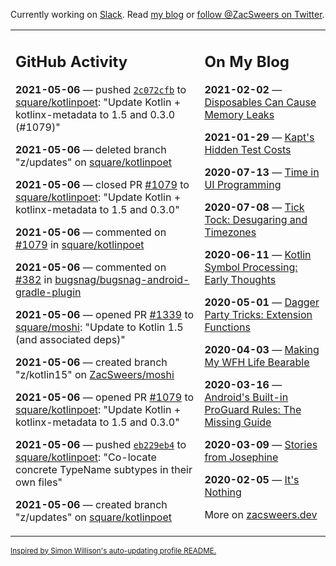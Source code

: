 Currently working on [Slack](https://slack.com/). Read [my blog](https://zacsweers.dev/) or [follow @ZacSweers on Twitter](https://twitter.com/ZacSweers).

<table><tr><td valign="top" width="60%">

## GitHub Activity
<!-- githubActivity starts -->
**2021-05-06** — pushed [`2c072cfb`](https://github.com/square/kotlinpoet/commit/2c072cfb2d06894a75ef5191315c3c19b561c011) to [square/kotlinpoet](https://api.github.com/repos/square/kotlinpoet): "Update Kotlin + kotlinx-metadata to 1.5 and 0.3.0 (#1079)"

**2021-05-06** — deleted branch "z/updates" on [square/kotlinpoet](https://api.github.com/repos/square/kotlinpoet)

**2021-05-06** — closed PR [#1079](https://api.github.com/repos/square/kotlinpoet/pulls/1079) to [square/kotlinpoet](https://api.github.com/repos/square/kotlinpoet): "Update Kotlin + kotlinx-metadata to 1.5 and 0.3.0"

**2021-05-06** — commented on [#1079](https://github.com/square/kotlinpoet/pull/1079#issuecomment-833596124) in [square/kotlinpoet](https://api.github.com/repos/square/kotlinpoet)

**2021-05-06** — commented on [#382](https://github.com/bugsnag/bugsnag-android-gradle-plugin/issues/382#issuecomment-833584145) in [bugsnag/bugsnag-android-gradle-plugin](https://api.github.com/repos/bugsnag/bugsnag-android-gradle-plugin)

**2021-05-06** — opened PR [#1339](https://api.github.com/repos/square/moshi/pulls/1339) to [square/moshi](https://api.github.com/repos/square/moshi): "Update to Kotlin 1.5 (and associated deps)"

**2021-05-06** — created branch "z/kotlin15" on [ZacSweers/moshi](https://api.github.com/repos/ZacSweers/moshi)

**2021-05-06** — opened PR [#1079](https://api.github.com/repos/square/kotlinpoet/pulls/1079) to [square/kotlinpoet](https://api.github.com/repos/square/kotlinpoet): "Update Kotlin + kotlinx-metadata to 1.5 and 0.3.0"

**2021-05-06** — pushed [`eb229eb4`](https://github.com/square/kotlinpoet/commit/eb229eb489770e026dc83efed481d4b04a09a8c6) to [square/kotlinpoet](https://api.github.com/repos/square/kotlinpoet): "Co-locate concrete TypeName subtypes in their own files"

**2021-05-06** — created branch "z/updates" on [square/kotlinpoet](https://api.github.com/repos/square/kotlinpoet)
<!-- githubActivity ends -->
</td><td valign="top" width="40%">

## On My Blog
<!-- blog starts -->
**2021-02-02** — [Disposables Can Cause Memory Leaks](https://www.zacsweers.dev/disposables-can-cause-memory-leaks/)

**2021-01-29** — [Kapt's Hidden Test Costs](https://www.zacsweers.dev/kapts-hidden-test-costs/)

**2020-07-13** — [Time in UI Programming](https://www.zacsweers.dev/time-in-ui/)

**2020-07-08** — [Tick Tock: Desugaring and Timezones](https://www.zacsweers.dev/ticktock-desugaring-timezones/)

**2020-06-11** — [Kotlin Symbol Processing: Early Thoughts](https://www.zacsweers.dev/kotlin-symbol-processor-early-thoughts/)

**2020-05-01** — [Dagger Party Tricks: Extension Functions](https://www.zacsweers.dev/dagger-party-tricks-extension-functions/)

**2020-04-03** — [Making My WFH Life Bearable](https://www.zacsweers.dev/making-wfh-life-bearable/)

**2020-03-16** — [Android's Built-in ProGuard Rules: The Missing Guide](https://www.zacsweers.dev/android-proguard-rules/)

**2020-03-09** — [Stories from Josephine](https://www.zacsweers.dev/stories-from-josephine/)

**2020-02-05** — [It's Nothing](https://www.zacsweers.dev/its-nothing/)
<!-- blog ends -->
More on [zacsweers.dev](https://zacsweers.dev/)
</td></tr></table>

<sub><a href="https://simonwillison.net/2020/Jul/10/self-updating-profile-readme/">Inspired by Simon Willison's auto-updating profile README.</a></sub>